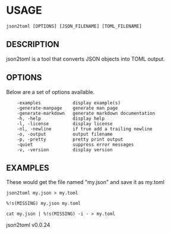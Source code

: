 
# USAGE

	json2toml [OPTIONS] [JSON_FILENAME] [TOML_FILENAME]

## DESCRIPTION


json2toml is a tool that converts JSON objects into TOML output.


## OPTIONS

Below are a set of options available.

```
    -examples            display example(s)
    -generate-manpage    generate man page
    -generate-markdown   generate markdown documentation
    -h, -help            display help
    -l, -license         display license
    -nl, -newline        if true add a trailing newline
    -o, -output          output filename
    -p, -pretty          pretty print output
    -quiet               suppress error messages
    -v, -version         display version
```


## EXAMPLES


These would get the file named "my.json" and save it as my.toml

    json2toml my.json > my.toml

	%!s(MISSING) my.json my.toml

	cat my.json | %!s(MISSING) -i - > my.toml



json2toml v0.0.24
